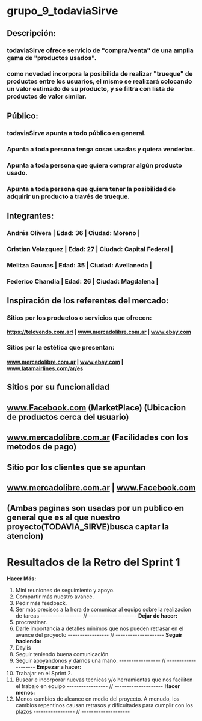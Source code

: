 # grupo_9_todaviaSirve
## Descripción:
### todaviaSirve ofrece servicio de "compra/venta" de una amplia gama de "productos usados".
### como novedad incorpora la posibilida de realizar "trueque" de productos entre los usuarios, el mismo se realizará colocando un valor estimado de su producto, y se filtra con lista de productos de valor similar.

## Público:
### todaviaSirve apunta a todo público en general.
### Apunta a toda persona tenga cosas usadas y quiera venderlas.
### Apunta a toda persona que quiera comprar algún producto usado.
### Apunta a toda persona que quiera tener la posibilidad de adquirir un producto a través de trueque.

## Integrantes:
### Andrés Olivera | Edad: 36 | Ciudad: Moreno |
### Cristian Velazquez | Edad: 27 | Ciudad: Capital Federal |
### Melitza Gaunas | Edad: 35 | Ciudad: Avellaneda |
### Federico Chandia | Edad: 26 | Ciudad: Magdalena |


## Inspiración de los referentes del mercado:
### Sitios por los productos o servicios que ofrecen:
#### https://telovendo.com.ar/ | www.mercadolibre.com.ar |  www.ebay.com

### Sitios por la estética que presentan:
#### www.mercadolibre.com.ar |  www.ebay.com  | www.latamairlines.com/ar/es

## Sitios por su funcionalidad 

## www.Facebook.com (MarketPlace) (Ubicacion de productos cerca del usuario)
## www.mercadolibre.com.ar (Facilidades con los metodos de pago)

## Sitio por los clientes que se apuntan

## www.mercadolibre.com.ar | www.Facebook.com
## (Ambas paginas son usadas por un publico en general que es al que nuestro proyecto(TODAVIA_SIRVE)busca captar la atencion)
# Resultados de la Retro  del Sprint 1
**Hacer Más:**
1. Mini reuniones de seguimiento y apoyo.
2. Compartir más nuestro avance.
3. Pedir más feedback.
4. Ser más precisos a la hora de comunicar al equipo sobre la realizacion de tareas
----------------- // --------------------
**Dejar de hacer:**
1. procrastinar.
2. Darle importancia a detalles minimos que nos pueden retrasar en el avance del proyecto
----------------- // --------------------
**Seguir haciendo:**
1. Daylis 
2. Seguir teniendo buena comunicación.
3. Seguir apoyandonos y darnos una mano.
----------------- // --------------------
**Empezar a hacer:**
1. Trabajar en el Sprint 2.
2. Buscar e incorporar nuevas tecnicas y/o herramientas que nos faciliten el trabajo en equipo
----------------- // --------------------
**Hacer menos:**
1. Menos cambios de alcance en medio del proyecto. A menudo, los cambios repentinos causan retrasos y dificultades para cumplir con los plazos
----------------- // --------------------
